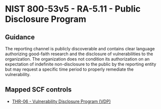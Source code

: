 # NIST 800-53v5 - RA-5.11 - Public Disclosure Program
## Guidance
The reporting channel is publicly discoverable and contains clear language authorizing good-faith research and the disclosure of vulnerabilities to the organization. The organization does not condition its authorization on an expectation of indefinite non-disclosure to the public by the reporting entity but may request a specific time period to properly remediate the vulnerability.
## Mapped SCF controls
- [THR-06 - Vulnerability Disclosure Program (VDP)](../scf/thr-06-vulnerabilitydisclosureprogram(vdp).md)
